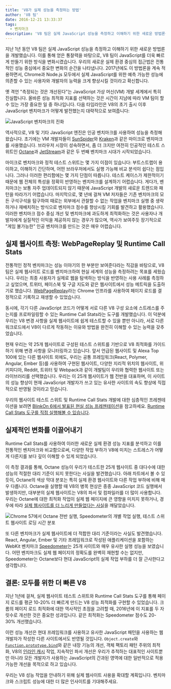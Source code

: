 ```yaml
---
title: 'V8가 실제 성능을 측정하는 방법'
author: 'V8 팀'
date: 2016-12-21 13:33:37
tags:
  - 벤치마크
description: 'V8 팀은 실제 JavaScript 성능을 측정하고 이해하기 위한 새로운 방법론을 개발했습니다.'
---
```

지난 1년 동안 V8 팀은 실제 JavaScript 성능을 측정하고 이해하기 위한 새로운 방법론을 개발했습니다. 이를 통해 얻은 통찰력을 바탕으로, V8 팀이 JavaScript를 더욱 빠르게 만들기 위한 방식을 변화시켰습니다. 우리의 새로운 실제 환경 중심의 접근법은 전통적인 성능 중심에서 중요한 변화의 순간을 나타냅니다. 2017년에도 이 방법론을 계속 적용하면서, Chrome과 Node.js 모두에서 실제 JavaScript를 위한 예측 가능한 성능에 의존할 수 있는 사용자와 개발자의 능력을 크게 향상시킬 것이라고 확신합니다.

<!--truncate-->
옛 격언 &quot;측정되는 것은 개선된다&quot;는 JavaScript 가상 머신(VM) 개발 세계에서 특히 진실합니다. 올바른 성능 최적화 지표를 선택하는 것은 시간이 지남에 따라 VM 팀이 할 수 있는 가장 중요한 일 중 하나입니다. 다음 타임라인은 V8의 초기 출시 이후 JavaScript 벤치마크가 어떻게 발전했는지 대략적으로 보여줍니다:

![JavaScript 벤치마크의 진화](/_img/real-world-performance/evolution.png)

역사적으로, V8 및 기타 JavaScript 엔진은 인공 벤치마크를 사용하여 성능을 측정해왔습니다. 초기에는 VM 개발자들이 [SunSpider](https://webkit.org/perf/sunspider/sunspider.html)와 [Kraken](http://krakenbenchmark.mozilla.org/)과 같은 마이크로 벤치마크를 사용했습니다. 브라우저 시장이 성숙하면서, 좀 더 크지만 여전히 인공적인 테스트 스위트인 [Octane](http://chromium.github.io/octane/)과 [JetStream](http://browserbench.org/JetStream/)과 같은 두 번째 벤치마크 시대가 시작되었습니다.

마이크로 벤치마크와 정적 테스트 스위트는 몇 가지 이점이 있습니다: 부트스트랩이 용이하고, 이해하기 간단하며, 어떤 브라우저에서도 실행 가능해 비교 분석이 쉽다는 점입니다. 그러나 이러한 편리함에는 몇 가지 단점이 따릅니다. 테스트 케이스가 제한적이기 때문에 웹 전체의 특성을 정확히 반영하는 벤치마크를 설계하기 어렵습니다. 게다가, 벤치마크는 보통 자주 업데이트되지 않기 때문에 JavaScript 개발의 새로운 트렌드와 패턴을 따라가기 어렵습니다. 마지막으로, 몇 년에 걸쳐 VM 저자들은 기존 벤치마크의 모든 구석구석을 탐구하여 때로는 외부에서 관찰할 수 없는 작업을 벤치마크 실행 중 생략하거나 재배치하는 방식으로 벤치마크 점수를 향상시킬 기회를 발견하고 활용했습니다. 이러한 벤치마크 점수 중심 개선 및 벤치마크에 과도하게 최적화하는 것은 사용자나 개발자에게 실질적인 이익을 제공하지 않는 경우가 많으며, 역사가 보여주듯 장기적으로 &quot;게임 불가능한&quot; 인공 벤치마크를 만드는 것은 매우 어렵습니다.

## 실제 웹사이트 측정: WebPageReplay 및 Runtime Call Stats

전통적인 정적 벤치마크는 성능 이야기의 한 부분만 보여준다라는 직감을 바탕으로, V8 팀은 실제 웹사이트 로드를 벤치마크하여 현실 세계의 성능을 측정하려는 목표를 세웠습니다. 우리는 최종 사용자가 실제로 웹을 탐색하는 방식을 반영하는 사용 사례를 측정하고 싶었으며, 트위터, 페이스북 및 구글 지도와 같은 웹사이트에서 성능 메트릭을 도출하기로 했습니다. [WebPageReplay](https://github.com/chromium/web-page-replay)라는 Chrome 인프라를 사용하여 페이지 로드를 결정적으로 기록하고 재생할 수 있었습니다.

동시에, 각기 다른 JavaScript 코드가 어떻게 서로 다른 V8 구성 요소에 스트레스를 주는지를 프로파일링할 수 있는 Runtime Call Stats라는 도구를 개발했습니다. 이 덕분에 우리는 V8 변경 사항을 실제 웹사이트에 쉽게 테스트할 수 있을 뿐만 아니라, 서로 다른 워크로드에서 V8이 다르게 작동하는 이유와 방법을 완전히 이해할 수 있는 능력을 갖추었습니다.

현재 우리는 약 25개 웹사이트로 구성된 테스트 스위트를 기반으로 V8 최적화를 가이드하기 위해 변경 사항을 모니터링하고 있습니다. 앞서 언급된 웹사이트 및 Alexa Top 100에 있는 다른 웹사이트 외에도, 우리는 공통 프레임워크(React, Polymer, Angular, Ember 등)를 사용하여 구현된 웹사이트, 다양한 지리적 위치의 웹사이트, 위키피디아, Reddit, 트위터 및 Webpack과 같이 개발팀이 우리와 협력한 웹사이트 또는 라이브러리를 선택했습니다. 우리는 이 25개 웹사이트가 웹 전반을 대표하며, 이 사이트의 성능 향상이 현재 JavaScript 개발자가 쓰고 있는 유사한 사이트의 속도 향상에 직접적으로 반영될 것이라고 믿습니다.

우리의 웹사이트 테스트 스위트 및 Runtime Call Stats 개발에 대한 심층적인 프레젠테이션을 보려면 [BlinkOn 6에서 발표된 현실 성능 프레젠테이션](https://www.youtube.com/watch?v=xCx4uC7mn6Y)을 참고하세요. [Runtime Call Stats 도구를 직접 실행해볼 수 있습니다](/docs/rcs).

## 실제적인 변화를 이끌어내기

Runtime Call Stats를 사용하여 이러한 새로운 실제 환경 성능 지표를 분석하고 이를 전통적인 벤치마크와 비교함으로써, 다양한 작업 부하가 V8에 미치는 스트레스가 어떻게 다른지를 보다 깊이 이해할 수 있게 되었습니다.

이 측정 결과를 통해, Octane 성능이 우리가 테스트한 25개 웹사이트 중 대다수에 대한 성능의 적절한 대리 기준이 되지 못한다는 사실을 발견했습니다. 아래 차트에서 볼 수 있듯이, Octane의 색상 막대 분포는 특히 실제 환경 웹사이트와 다른 작업 부하에 비해 매우 다릅니다. Octane을 실행할 때 V8의 병목 현상은 종종 JavaScript 코드 실행에서 발생하지만, 대부분의 실제 웹사이트는 V8의 파서 및 컴파일러를 더 많이 사용합니다. 우리는 Octane에 대한 최적화 작업이 실제 웹 페이지에 큰 영향을 미치지 못하거나, 경우에 따라 [실제 웹사이트를 더 느리게 만들었다는 사실](https://benediktmeurer.de/2016/12/16/the-truth-about-traditional-javascript-benchmarks/#a-closer-look-at-octane)을 깨달았습니다.

![Chrome 57에서 Octane 전반 실행, Speedometer의 개별 작업 실행, 테스트 스위트 웹사이트 로딩 시간 분포](/_img/real-world-performance/startup-distribution.png)

또 다른 벤치마크가 실제 웹사이트에 더 적합한 대리 기준이라는 사실도 발견했습니다. React, Angular, Ember 및 기타 프레임워크로 작성된 애플리케이션을 포함하는 WebKit 벤치마크 [Speedometer](http://browserbench.org/Speedometer/)는 25개 사이트와 매우 유사한 실행 성능을 보였습니다. 어떤 벤치마크도 실제 웹 페이지의 정확도를 완벽히 재현할 수는 없지만, Speedometer는 Octane보다 현대 JavaScript의 실제 작업 부하를 더 잘 근사한다고 생각합니다.

## 결론: 모두를 위한 더 빠른 V8

지난 1년에 걸쳐, 실제 웹사이트 테스트 스위트와 Runtime Call Stats 도구를 통해 페이지 로드를 평균 10-20% 더 빠르게 만드는 V8 성능 최적화를 구현할 수 있었습니다. 크롬의 페이지 로드 최적화에 대한 역사적인 초점을 고려할 때, 2016년에 이 지표를 두 자릿수로 개선한 것은 중요한 성과입니다. 같은 최적화는 Speedometer 점수도 20-30% 개선했습니다.

이런 성능 개선은 현대 프레임워크를 사용하고 유사한 JavaScript 패턴을 사용하는 웹 개발자가 작성한 다른 사이트에서도 반영될 것입니다. `Object.create`와 [`Function.prototype.bind`](https://benediktmeurer.de/2015/12/25/a-new-approach-to-function-prototype-bind/)와 같은 내장 기능의 개선, 객체 팩토리 패턴 주위의 최적화, V8의 [인라인 캐시](https://en.wikipedia.org/wiki/Inline_caching) 작업, 지속적인 파서 개선은 우리가 추적하는 대표적인 사이트뿐만 아니라 모든 개발자가 사용하는 JavaScript의 간과된 영역에 대한 일반적으로 적용 가능한 개선을 목적으로 하고 있습니다.

우리는 V8 성능 작업을 안내하기 위해 실제 웹사이트 사용을 확대할 계획입니다. 벤치마크와 스크립트 성능에 대한 더 많은 인사이트를 기대해주세요.
